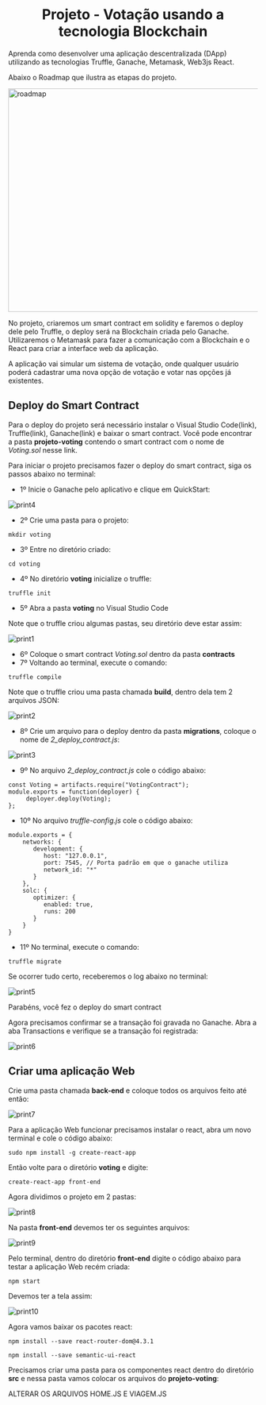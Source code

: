 <h1 align="center">Projeto - Votação usando a tecnologia Blockchain</h1>

Aprenda como desenvolver uma aplicação descentralizada (DApp) utilizando as tecnologias Truffle, Ganache, Metamask, Web3js React.

Abaixo o Roadmap que ilustra as etapas do projeto.

<img src="Roadmap2.jpg" alt="roadmap" width="800" height="450">

No projeto, criaremos um smart contract em solidity e faremos o deploy dele pelo Truffle, o deploy será na Blockchain criada pelo Ganache.
Utilizaremos o Metamask para fazer a comunicação com a Blockchain e o React para criar a interface web da aplicação. 

A aplicação vai simular um sistema de votação, onde qualquer usuário poderá cadastrar uma nova opção de votação e votar nas opções já existentes.


## Deploy do Smart Contract

Para o deploy do projeto será necessário instalar o Visual Studio Code(link), Truffle(link), Ganache(link) e baixar o smart contract.
Você pode encontrar a pasta **projeto-voting** contendo o smart contract com o nome de _Voting.sol_ nesse link. 

Para iniciar o projeto precisamos fazer o deploy do smart contract, siga os passos abaixo no terminal:

- 1º Inicie o Ganache pelo aplicativo e clique em QuickStart:

<img src="print4.png" alt="print4">

- 2º Crie uma pasta para o projeto:
```
mkdir voting
```
- 3º Entre no diretório criado:
```
cd voting
```
- 4º No diretório **voting** inicialize o truffle:
```
truffle init
```
- 5º Abra a pasta **voting** no Visual Studio Code

Note que o truffle criou algumas pastas, seu diretório deve estar assim:

<img src="print1.png" alt="print1">

- 6º Coloque o smart contract _Voting.sol_ dentro da pasta **contracts**
- 7º Voltando ao terminal, execute o comando:
```
truffle compile
```

Note que o truffle criou uma pasta chamada **build**, dentro dela tem 2 arquivos JSON: 

<img src="print2.png" alt="print2">

- 8º Crie um arquivo para o deploy dentro da pasta **migrations**, coloque o nome de _2_deploy_contract.js_:

<img src="print3.png" alt="print3">

- 9º No arquivo _2_deploy_contract.js_ cole o código abaixo:
```
const Voting = artifacts.require("VotingContract");
module.exports = function(deployer) {
     deployer.deploy(Voting);
};
```
- 10º No arquivo _truffle-config.js_ cole o código abaixo:
```
module.exports = {
    networks: {
       development: {
          host: "127.0.0.1",
          port: 7545, // Porta padrão em que o ganache utiliza
          network_id: "*"
       }
    }, 
    solc: {
       optimizer: {
          enabled: true,
          runs: 200
       }
    }
}
```
- 11º No terminal, execute o comando:
```
truffle migrate
```

Se ocorrer tudo certo, receberemos o log abaixo no terminal:

<img src="print5.png" alt="print5">


Parabéns, você fez o deploy do smart contract

Agora precisamos confirmar se a transação foi gravada no Ganache. Abra a aba Transactions e verifique se a transação foi registrada:

<img src="print6.png" alt="print6">


## Criar uma aplicação Web

Crie uma pasta chamada **back-end** e coloque todos os arquivos feito até então:

<img src="print7.png" alt="print7">


Para a aplicação Web funcionar precisamos instalar o react, abra um novo terminal e cole o código abaixo:
```
sudo npm install -g create-react-app
```

Então volte para o diretório **voting** e digite:
```
create-react-app front-end
```
Agora dividimos o projeto em 2 pastas:

<img src="print8.png" alt="print8">

Na pasta **front-end** devemos ter os seguintes arquivos:

<img src="print9.png" alt="print9">

Pelo terminal, dentro do diretório **front-end** digite o código abaixo para testar a aplicação Web recém criada:
```
npm start
```
Devemos ter a tela assim:

<img src="print10.png" alt="print10">

Agora vamos baixar os pacotes react:
```
npm install --save react-router-dom@4.3.1
```
```
npm install --save semantic-ui-react
```
Precisamos criar uma pasta para os componentes react dentro do diretório **src** e nessa pasta vamos colocar os arquivos do **projeto-voting**:


ALTERAR OS ARQUIVOS HOME.JS E VIAGEM.JS









